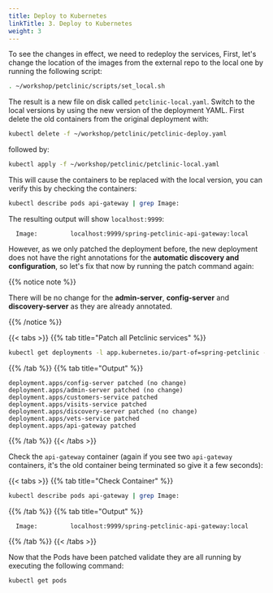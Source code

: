 ```yaml
---
title: Deploy to Kubernetes
linkTitle: 3. Deploy to Kubernetes
weight: 3
---
```


To see the changes in effect, we need to redeploy the services, First, let's change the location of the images from the external repo to the local one by running the following script:

```bash
. ~/workshop/petclinic/scripts/set_local.sh
```

The result is a new file on disk called `petclinic-local.yaml`. Switch to the local versions by using the new version of the deployment YAML. First delete the old containers from the original deployment with:

```bash
kubectl delete -f ~/workshop/petclinic/petclinic-deploy.yaml
```

followed by:

```bash
kubectl apply -f ~/workshop/petclinic/petclinic-local.yaml
```

This will cause the containers to be replaced with the local version, you can verify this by checking the containers:

```bash
kubectl describe pods api-gateway | grep Image:
```

The resulting output will show `localhost:9999`:

```text
  Image:         localhost:9999/spring-petclinic-api-gateway:local
```

However, as we only patched the deployment before, the new deployment does not have the right annotations for the **automatic discovery and configuration**, so let's fix that now by running the patch command again:

{{% notice note %}}

There will be no change for the **admin-server**, **config-server** and **discovery-server** as they are already annotated.

{{% /notice %}}

{{< tabs >}}
{{% tab title="Patch all Petclinic services" %}}

```bash
kubectl get deployments -l app.kubernetes.io/part-of=spring-petclinic -o name | xargs -I % kubectl patch % -p "{\"spec\": {\"template\":{\"metadata\":{\"annotations\":{\"instrumentation.opentelemetry.io/inject-java\":\"default/splunk-otel-collector\"}}}}}"
```

{{% /tab %}}
{{% tab title="Output" %}}

```text
deployment.apps/config-server patched (no change)
deployment.apps/admin-server patched (no change)
deployment.apps/customers-service patched
deployment.apps/visits-service patched
deployment.apps/discovery-server patched (no change)
deployment.apps/vets-service patched
deployment.apps/api-gateway patched
```

{{% /tab %}}
{{< /tabs >}}

Check the `api-gateway` container (again if you see two `api-gateway` containers, it's the old container being terminated so give it a few seconds):

{{< tabs >}}
{{% tab title="Check Container" %}}

```bash
kubectl describe pods api-gateway | grep Image:
```

{{% /tab %}}
{{% tab title="Output" %}}

```text
  Image:         localhost:9999/spring-petclinic-api-gateway:local
```

{{% /tab %}}
{{< /tabs >}}

Now that the Pods have been patched validate they are all running by executing the following command:

```bash
kubectl get pods
```
